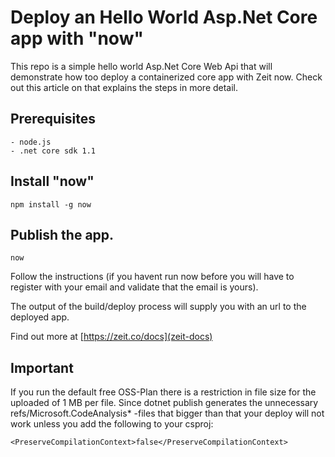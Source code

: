 # Deploy an Hello World Asp.Net Core app with "now"

This repo is a simple hello world Asp.Net Core Web Api that will demonstrate how too deploy a containerized core app with Zeit now.
Check out this article on [](dev.to) that explains the steps in more detail.

## Prerequisites

    - node.js
    - .net core sdk 1.1

## Install "now"

    npm install -g now

## Publish the app.

    now

Follow the instructions (if you havent run now before you will have to register with your email and validate that the email is yours).

The output of the build/deploy process will supply you with an url to the deployed app.

Find out more at [https://zeit.co/docs](zeit-docs)

## Important

If you run the default free OSS-Plan there is a restriction in file size for the uploaded of 1 MB per file. Since dotnet publish generates the unnecessary refs/Microsoft.CodeAnalysis* -files that bigger than that your deploy will not work unless you add the following to your csproj:

    <PreserveCompilationContext>false</PreserveCompilationContext>
